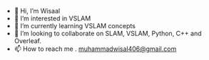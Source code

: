 - 👋 Hi, I’m Wisaal
- 👀 I’m interested in VSLAM
- 🌱 I’m currently learning VSLAM concepts
- 💞️ I’m looking to collaborate on SLAM, VSLAM, Python, C++ and Overleaf.
- 📫 How to reach me . muhammadwisal406@gmail.com

<!---
Wisaal406/Wisaal406 is a ✨ special ✨ repository because its `README.md` (this file) appears on your GitHub profile.
You can click the Preview link to take a look at your changes.
--->
